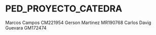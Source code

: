 # PED_PROYECTO_CATEDRA
Marcos Campos CM221954
Gerson Martinez MR190768
Carlos Davig Guevara GM172474
